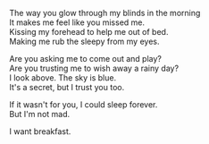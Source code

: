 The way you glow through my blinds in the morning<br>
It makes me feel like you missed me.<br>
Kissing my forehead to help me out of bed.<br>
Making me rub the sleepy from my eyes.<br>

Are you asking me to come out and play?<br>
Are you trusting me to wish away a rainy day?<br>
I look above. The sky is blue.<br>
It's a secret, but I trust you too.<br>

If it wasn't for you, I could sleep forever.<br>
But I'm not mad.<br>

I want breakfast.<br>